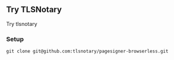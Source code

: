 ## Try TLSNotary

Try tlsnotary


### Setup

    git clone git@github.com:tlsnotary/pagesigner-browserless.git
